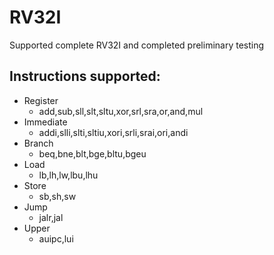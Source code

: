 # RV32I
Supported complete RV32I and completed preliminary testing
## Instructions supported:
- Register
	- add,sub,sll,slt,sltu,xor,srl,sra,or,and,mul
- Immediate
	- addi,slli,slti,sltiu,xori,srli,srai,ori,andi
- Branch
	- beq,bne,blt,bge,bltu,bgeu
- Load
	- lb,lh,lw,lbu,lhu
- Store
	- sb,sh,sw
- Jump
	- jalr,jal
- Upper
	- auipc,lui


